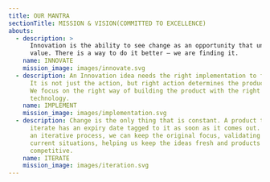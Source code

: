 ```yaml
---
title: OUR MANTRA
sectionTitle: MISSION & VISION(COMMITTED TO EXCELLENCE)
abouts:
  - description: >
      Innovation is the ability to see change as an opportunity that unlocks new
      value. There is a way to do it better – we are finding it.
    name: INNOVATE
    mission_image: images/innovate.svg
  - description: An Innovation idea needs the right implementation to find success.
      It is not just the action, but right action determines the product fate.
      We focus on the right way of building the product with the right
      technology.
    name: IMPLEMENT
    mission_image: images/implementation.svg
  - description: Change is the only thing that is constant. A product that does not
      iterate has an expiry date tagged to it as soon as it comes out. Through
      an iterative process, we can keep the original focus, validating for
      current situations, helping us keep the ideas fresh and products
      competitive.
    name: ITERATE
    mission_image: images/iteration.svg
---
```

 
